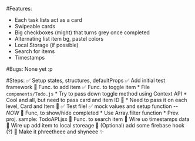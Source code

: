 #Features:
* Each task lists act as a card
* Swipeable cards
* Big checkboxes (might) that turns grey once completed
* Alternating list item bg, pastel colors
* Local Storage (if possible)
* Search for items
* Timestamps

#Bugs:
None yet :p

#Steps:
✅ Setup states, structures, defaultProps
✅ Add initial test framework
🔳 Func. to add item
✅ Func. to toggle item
    * File `components/Todo.js`
    * Try to pass down toggle method using Context API
    * Cool and all, but need to pass card and item ID 🤔
      * Need to pass it on each level, Card and Item 🤦
    ✅ Test file!
     ✅ mock values and setup function -- *NOW*
🔳 Func, to show/hide completed
    * Use Array.filter function
    * Prev. proj. sample: TodoAPI.jsx
🔳 Func. to search item
🔳 Wire uo timestamps data
🔳 Wire up add item to local storeage
🔳 (Optional) add some firebase hook (?)
🔳 Make it phreetheee and shyneee ✨
